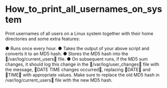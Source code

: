 # How_to_print_all_usernames_on_system
Print usernames of all users on a Linux system together with their home directories and some extra features:

● Runs once every hour. 
● Takes the output of your above script and converts it to an MD5 hash. 
● Stores the MD5 hash into the /var/log/current_users file. 
● On subsequent runs, if the MD5 sum changes, it should log this change in the /var/log/user_changes file with the message, DATE TIME changes occurred, replacing DATE and TIME with appropriate values. Make sure to replace the old MD5 hash in /var/log/current_users file with the new MD5 hash.
